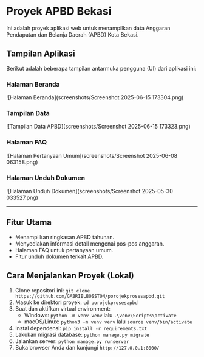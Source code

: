 # Proyek APBD Bekasi

Ini adalah proyek aplikasi web untuk menampilkan data Anggaran Pendapatan dan Belanja Daerah (APBD) Kota Bekasi.

## Tampilan Aplikasi

Berikut adalah beberapa tampilan antarmuka pengguna (UI) dari aplikasi ini:

### Halaman Beranda
![Halaman Beranda](screenshots/Screenshot 2025-06-15 173304.png)

### Tampilan Data
![Tampilan Data APBD](screenshots/Screenshot 2025-06-15 173323.png)

### Halaman FAQ
![Halaman Pertanyaan Umum](screenshots/Screenshot 2025-06-08 063158.png)

### Halaman Unduh Dokumen
![Halaman Unduh Dokumen](screenshots/Screenshot 2025-05-30 033527.png)

---

## Fitur Utama

* Menampilkan ringkasan APBD tahunan.
* Menyediakan informasi detail mengenai pos-pos anggaran.
* Halaman FAQ untuk pertanyaan umum.
* Fitur unduh dokumen terkait APBD.

## Cara Menjalankan Proyek (Lokal)

1.  Clone repositori ini:
    `git clone https://github.com/GABRIELBOSSTON/porojekprosesapbd.git`
2.  Masuk ke direktori proyek:
    `cd porojekprosesapbd`
3.  Buat dan aktifkan virtual environment:
    * Windows: `python -m venv venv` lalu `.\venv\Scripts\activate`
    * macOS/Linux: `python3 -m venv venv` lalu `source venv/bin/activate`
4.  Instal dependensi:
    `pip install -r requirements.txt`
5.  Lakukan migrasi database:
    `python manage.py migrate`
6.  Jalankan server:
    `python manage.py runserver`
7.  Buka browser Anda dan kunjungi `http://127.0.0.1:8000/`
